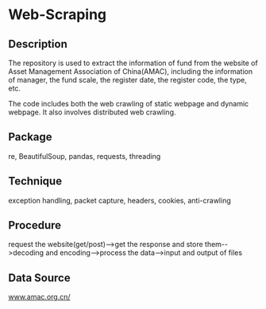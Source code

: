 # Web-Scraping
Description
----------
The repository is used to extract the information of fund from the website of Asset Management Association of China(AMAC), including the information of manager, the fund scale, the register date, the register code, the type, etc.

The code includes both the web crawling of static webpage and dynamic webpage. It also involves distributed web crawling.

Package
--------
re, BeautifulSoup, pandas, requests, threading

Technique
------
exception handling, packet capture, headers, cookies, anti-crawling

Procedure
-----------
request the website(get/post)-->get the response and store them-->decoding and encoding-->process the data-->input and output of files

Data Source
--------
www.amac.org.cn/
